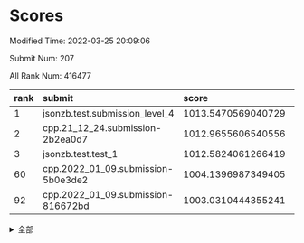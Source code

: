 # Scores

Modified Time: 2022-03-25 20:09:06

Submit Num: 207

All Rank Num: 416477

| rank |               submit               |       score        |       sigma        | pk_num |
| :--- | :--------------------------------- | :----------------- | :----------------- | :----- |
| 1    | jsonzb.test.submission_level_4     | 1013.5470569040729 | 0.7898054617469928 | 8045   |
| 2    | cpp.21_12_24.submission-2b2ea0d7   | 1012.9655606540556 | 0.8136768467947167 | 8049   |
| 3    | jsonzb.test.test_1                 | 1012.5824061266419 | 0.7977388542244117 | 8049   |
| 60   | cpp.2022_01_09.submission-5b0e3de2 | 1004.1396987349405 | 0.7017347407721354 | 8050   |
| 92   | cpp.2022_01_09.submission-816672bd | 1003.0310444355241 | 0.7146432495762538 | 8052   |


<details>
<summary>全部</summary>

| rank |                 submit                 |       score        |       sigma        | pk_num |
| :--- | :------------------------------------- | :----------------- | :----------------- | :----- |
| 1    | jsonzb.test.submission_level_4         | 1013.5470569040729 | 0.7898054617469928 | 8045   |
| 2    | cpp.21_12_24.submission-2b2ea0d7       | 1012.9655606540556 | 0.8136768467947167 | 8049   |
| 3    | jsonzb.test.test_1                     | 1012.5824061266419 | 0.7977388542244117 | 8049   |
| 4    | gobigger.level_3.submission_level_3_28 | 1011.4403266509814 | 0.8128379124794054 | 8052   |
| 5    | gobigger.level_3.submission_level_3_22 | 1011.3276313555148 | 0.7844554905712795 | 8048   |
| 6    | gobigger.level_3.submission_level_3_1  | 1011.2671797663486 | 0.7821923248350251 | 8047   |
| 7    | gobigger.level_3.submission_level_3_3  | 1011.1957070742126 | 0.7848678154521818 | 8047   |
| 8    | gobigger.level_3.submission_level_3_44 | 1011.1693662775209 | 0.7541434611545389 | 8046   |
| 9    | gobigger.level_3.submission_level_3_30 | 1011.1286300426281 | 0.7925200399382689 | 8048   |
| 10   | gobigger.level_3.submission_level_3_27 | 1010.9351723862334 | 0.7520008638521906 | 8049   |
| 11   | gobigger.level_3.submission_level_3_25 | 1010.8533476274039 | 0.7784510200473512 | 8048   |
| 12   | gobigger.level_3.submission_level_3_35 | 1010.834434457573  | 0.7703056604263342 | 8048   |
| 13   | gobigger.level_3.submission_level_3_42 | 1010.7223784641195 | 0.7641003680230588 | 8050   |
| 14   | gobigger.level_3.submission_level_3_40 | 1010.7198242472916 | 0.7556151546588629 | 8048   |
| 15   | gobigger.level_3.submission_level_3_11 | 1010.6414290388797 | 0.7590449764718246 | 8048   |
| 16   | gobigger.level_3.submission_level_3_26 | 1010.5882677365333 | 0.7769231223757609 | 8045   |
| 17   | gobigger.level_3.submission_level_3_14 | 1010.4728073668583 | 0.7513570437245696 | 8047   |
| 18   | gobigger.level_3.submission_level_3_41 | 1010.395220797439  | 0.7798604062669303 | 8047   |
| 19   | gobigger.level_3.submission_level_3_32 | 1010.336501653298  | 0.7957356548791096 | 8051   |
| 20   | gobigger.level_3.submission_level_3_13 | 1010.2873809918395 | 0.756727616061388  | 8047   |
| 21   | gobigger.level_3.submission_level_3_37 | 1010.2165913880327 | 0.7627008393133176 | 8050   |
| 22   | gobigger.level_3.submission_level_3_23 | 1010.1997788753462 | 0.7687238575496357 | 8047   |
| 23   | gobigger.level_3.submission_level_3_6  | 1010.1771477835778 | 0.7728158300452724 | 8043   |
| 24   | gobigger.level_3.submission_level_3_49 | 1010.1612811487389 | 0.7647429409858159 | 8048   |
| 25   | gobigger.level_3.submission_level_3_2  | 1010.1100792605607 | 0.7491628987209271 | 8048   |
| 26   | gobigger.level_3.submission_level_3_24 | 1010.0945404498883 | 0.7361459571333803 | 8050   |
| 27   | gobigger.level_3.submission_level_3_43 | 1010.0283846369779 | 0.7848391068432075 | 8042   |
| 28   | gobigger.level_3.submission_level_3_8  | 1010.0229918074205 | 0.751743315842353  | 8050   |
| 29   | gobigger.level_3.submission_level_3_16 | 1010.0027313428943 | 0.762112364675893  | 8049   |
| 30   | gobigger.level_3.submission_level_3_9  | 1009.9758377242651 | 0.7461535207545348 | 8049   |
| 31   | gobigger.level_3.submission_level_3_45 | 1009.9602467202899 | 0.7580906126688144 | 8047   |
| 32   | gobigger.level_3.submission_level_3_19 | 1009.9394181588667 | 0.7565682474051849 | 8053   |
| 33   | gobigger.level_3.submission_level_3_33 | 1009.9084553683887 | 0.7752366736794389 | 8047   |
| 34   | gobigger.level_3.submission_level_3_15 | 1009.7706028746238 | 0.7518760511065034 | 8048   |
| 35   | gobigger.level_3.submission_level_3_10 | 1009.7384809906438 | 0.7453465066396113 | 8050   |
| 36   | gobigger.level_3.submission_level_3_29 | 1009.6049331418207 | 0.7674363217218995 | 8047   |
| 37   | gobigger.level_3.submission_level_3_7  | 1009.5931826391491 | 0.7677198812267342 | 8046   |
| 38   | gobigger.level_3.submission_level_3_17 | 1009.5582080693489 | 0.7585651306813049 | 8041   |
| 39   | gobigger.level_3.submission_level_3_21 | 1009.5450402290504 | 0.7675396263770252 | 8046   |
| 40   | gobigger.level_3.submission_level_3_34 | 1009.5002392115172 | 0.7411989421623902 | 8052   |
| 41   | gobigger.level_3.submission_level_3_47 | 1009.414661392041  | 0.7652012620554327 | 8046   |
| 42   | gobigger.level_3.submission_level_3_46 | 1009.3995418931634 | 0.7751081226480625 | 8052   |
| 43   | gobigger.level_3.submission_level_3_5  | 1009.2203144051844 | 0.7381544642061953 | 8052   |
| 44   | gobigger.level_3.submission_level_3_12 | 1009.158677821416  | 0.7705053139234633 | 8047   |
| 45   | gobigger.level_3.submission_level_3_4  | 1009.1129802881843 | 0.7336639153781973 | 8047   |
| 46   | gobigger.level_3.submission_level_3_48 | 1009.093446642005  | 0.7442998617955103 | 8051   |
| 47   | gobigger.level_3.submission_level_3_39 | 1009.0601898830889 | 0.746619140172091  | 8049   |
| 48   | gobigger.level_3.submission_level_3_20 | 1008.9863074756113 | 0.749070582689855  | 8051   |
| 49   | gobigger.level_3.submission_level_3_31 | 1008.9179442135161 | 0.7419803589228097 | 8047   |
| 50   | gobigger.level_3.submission_level_3_0  | 1008.8393577068279 | 0.759004316312455  | 8049   |
| 51   | gobigger.level_3.submission_level_3_18 | 1008.4767774467022 | 0.7571705671983842 | 8051   |
| 52   | gobigger.level_3.submission_level_3_38 | 1008.3338514893754 | 0.7346428084989242 | 8052   |
| 53   | gobigger.level_3.submission_level_3_36 | 1007.9679551923532 | 0.7344027813362732 | 8042   |
| 54   | gobigger.level_1.submission_level_1_34 | 1004.67523719786   | 0.7219792823971146 | 8051   |
| 55   | gobigger.level_1.submission_level_1_22 | 1004.622444780217  | 0.7106781281051879 | 8049   |
| 56   | gobigger.level_1.submission_level_1_36 | 1004.400018077617  | 0.7148598273108022 | 8051   |
| 57   | gobigger.level_1.submission_level_1_6  | 1004.2209280708033 | 0.7124884554079826 | 8040   |
| 58   | gobigger.level_1.submission_level_1_3  | 1004.2065872204689 | 0.715867275733588  | 8049   |
| 59   | gobigger.level_1.submission_level_1_11 | 1004.1944304445557 | 0.7369305987851924 | 8045   |
| 60   | cpp.2022_01_09.submission-5b0e3de2     | 1004.1396987349405 | 0.7017347407721354 | 8050   |
| 61   | gobigger.level_1.submission_level_1_33 | 1004.0516407922387 | 0.7115523174301971 | 8048   |
| 62   | gobigger.level_1.submission_level_1_15 | 1004.0389607641174 | 0.7267803762266463 | 8050   |
| 63   | gobigger.level_1.submission_level_1_28 | 1004.0274424059321 | 0.7166422023184917 | 8044   |
| 64   | gobigger.level_1.submission_level_1_24 | 1003.8318976540337 | 0.7147517455719274 | 8051   |
| 65   | gobigger.level_1.submission_level_1_16 | 1003.7929034895935 | 0.7090994399460753 | 8048   |
| 66   | gobigger.level_1.submission_level_1_13 | 1003.787021985956  | 0.7078952822546257 | 8050   |
| 67   | gobigger.level_1.submission_level_1_19 | 1003.7739337100056 | 0.7079282854753752 | 8049   |
| 68   | gobigger.level_1.submission_level_1_4  | 1003.7438216391188 | 0.715357360956789  | 8051   |
| 69   | gobigger.level_1.submission_level_1_48 | 1003.7418169062254 | 0.7257563585287634 | 8045   |
| 70   | gobigger.level_1.submission_level_1_30 | 1003.6907570877951 | 0.7330734959457005 | 8048   |
| 71   | gobigger.level_1.submission_level_1_27 | 1003.6636396644585 | 0.7158554284835325 | 8047   |
| 72   | gobigger.level_1.submission_level_1_47 | 1003.6225421815317 | 0.7153209596859447 | 8050   |
| 73   | gobigger.level_1.submission_level_1_42 | 1003.5853617997076 | 0.7353206198381773 | 8051   |
| 74   | gobigger.level_1.submission_level_1_49 | 1003.5487405622495 | 0.7316138387589406 | 8046   |
| 75   | gobigger.level_1.submission_level_1_12 | 1003.5450829432649 | 0.7220184619886527 | 8053   |
| 76   | gobigger.level_1.submission_level_1_20 | 1003.533048394077  | 0.7276999850539607 | 8051   |
| 77   | gobigger.level_1.submission_level_1_17 | 1003.4975052668058 | 0.706628474631261  | 8044   |
| 78   | gobigger.level_1.submission_level_1_46 | 1003.4776511496593 | 0.7188842721082376 | 8049   |
| 79   | gobigger.level_1.submission_level_1_26 | 1003.4764992451853 | 0.7162160137046374 | 8048   |
| 80   | gobigger.level_1.submission_level_1_41 | 1003.4333293963891 | 0.7146897141963738 | 8043   |
| 81   | gobigger.level_1.submission_level_1_2  | 1003.4300459116103 | 0.7195835176363558 | 8044   |
| 82   | gobigger.level_1.submission_level_1_29 | 1003.4054654843875 | 0.7093573393545461 | 8047   |
| 83   | gobigger.level_1.submission_level_1_35 | 1003.3496765977302 | 0.7177966297722851 | 8049   |
| 84   | gobigger.level_1.submission_level_1_21 | 1003.3441096076731 | 0.7124014311460165 | 8047   |
| 85   | gobigger.level_1.submission_level_1_45 | 1003.335500382185  | 0.7184636536356142 | 8054   |
| 86   | gobigger.level_1.submission_level_1_38 | 1003.3211079308604 | 0.7035416159211195 | 8041   |
| 87   | gobigger.level_1.submission_level_1_23 | 1003.2297651616881 | 0.7112035198296452 | 8051   |
| 88   | gobigger.level_1.submission_level_1_5  | 1003.2282470704546 | 0.7104229994701637 | 8049   |
| 89   | gobigger.level_1.submission_level_1_40 | 1003.1989385017114 | 0.71609507938052   | 8047   |
| 90   | gobigger.level_1.submission_level_1_10 | 1003.1664804307536 | 0.7171184475728973 | 8047   |
| 91   | gobigger.level_1.submission_level_1_0  | 1003.0889649875152 | 0.7108306117444678 | 8054   |
| 92   | cpp.2022_01_09.submission-816672bd     | 1003.0310444355241 | 0.7146432495762538 | 8052   |
| 93   | gobigger.level_1.submission_level_1_18 | 1002.97671346219   | 0.7090547251342819 | 8046   |
| 94   | gobigger.level_1.submission_level_1_32 | 1002.7468047022643 | 0.7095357283359118 | 8048   |
| 95   | gobigger.level_1.submission_level_1_37 | 1002.7316810955908 | 0.7159064836867737 | 8043   |
| 96   | gobigger.level_1.submission_level_1_31 | 1002.7223357637113 | 0.7141296290984182 | 8043   |
| 97   | gobigger.level_1.submission_level_1_43 | 1002.712212680816  | 0.7101250942375803 | 8051   |
| 98   | gobigger.level_1.submission_level_1_25 | 1002.5576626491506 | 0.7135097782425168 | 8043   |
| 99   | gobigger.level_1.submission_level_1_1  | 1002.529736717995  | 0.7245024752311585 | 8050   |
| 100  | gobigger.level_1.submission_level_1_7  | 1002.4831880192078 | 0.7094170369462608 | 8048   |
| 101  | gobigger.level_1.submission_level_1_14 | 1002.4752434129981 | 0.7135318762311823 | 8051   |
| 102  | gobigger.level_1.submission_level_1_9  | 1002.3262050482111 | 0.7061636829132661 | 8047   |
| 103  | gobigger.level_1.submission_level_1_44 | 1002.2370371661646 | 0.7166862489482755 | 8046   |
| 104  | gobigger.level_1.submission_level_1_39 | 1002.163394323713  | 0.7155476854483602 | 8051   |
| 105  | gobigger.level_1.submission_level_1_8  | 1002.0206901186356 | 0.7022267416796798 | 8049   |
| 106  | gobigger.random.submission_random_18   | 997.530317496311   | 0.7139364966072751 | 8052   |
| 107  | gobigger.random.submission_random_27   | 997.3039662013917  | 0.7061642690159292 | 8051   |
| 108  | gobigger.random.submission_random_2    | 997.2447911109257  | 0.6963415592802258 | 8049   |
| 109  | gobigger.random.submission_random_24   | 997.0083265954769  | 0.7156301150135018 | 8049   |
| 110  | gobigger.random.submission_random_3    | 996.8862848910173  | 0.7057009531514209 | 8051   |
| 111  | gobigger.random.submission_random_14   | 996.7942339322256  | 0.7057296066137976 | 8047   |
| 112  | gobigger.random.submission_random_46   | 996.7790076614433  | 0.7093114822162307 | 8041   |
| 113  | gobigger.random.submission_random_41   | 996.752544706326   | 0.7113838513477941 | 8049   |
| 114  | gobigger.random.submission_random_9    | 996.725574791401   | 0.7086360110508451 | 8046   |
| 115  | gobigger.random.submission_random_12   | 996.6811746362914  | 0.7170464682787281 | 8045   |
| 116  | gobigger.random.submission_random_47   | 996.6285430392426  | 0.7019671314524267 | 8045   |
| 117  | gobigger.random.submission_random_22   | 996.5466713065831  | 0.700911508278997  | 8041   |
| 118  | gobigger.random.submission_random_28   | 996.5153724078626  | 0.7174904068664496 | 8042   |
| 119  | gobigger.random.submission_random_17   | 996.4501717985424  | 0.723657482956098  | 8049   |
| 120  | gobigger.random.submission_random_35   | 996.3818455538059  | 0.7030833585418725 | 8045   |
| 121  | gobigger.random.submission_random_20   | 996.3712173852886  | 0.7083440816117123 | 8049   |
| 122  | gobigger.random.submission_random_29   | 996.3196021748719  | 0.7095297114158337 | 8052   |
| 123  | gobigger.random.submission_random_15   | 996.184128341493   | 0.706229605834086  | 8049   |
| 124  | gobigger.random.submission_random_4    | 996.1492112387931  | 0.7227285608402002 | 8048   |
| 125  | gobigger.random.submission_random_11   | 996.1328197464231  | 0.7253000853397952 | 8048   |
| 126  | gobigger.random.submission_random_5    | 996.1183381391644  | 0.7104053712744263 | 8051   |
| 127  | gobigger.random.submission_random_31   | 996.1031560535698  | 0.6981868253582734 | 8045   |
| 128  | gobigger.random.submission_random_1    | 996.0798190907532  | 0.7097329809105947 | 8053   |
| 129  | gobigger.random.submission_random_39   | 996.036343197557   | 0.7072091193594142 | 8046   |
| 130  | gobigger.random.submission_random_48   | 995.9860808279301  | 0.7081172435497604 | 8050   |
| 131  | gobigger.random.submission_random_30   | 995.9819594774993  | 0.7287456696914798 | 8040   |
| 132  | gobigger.random.submission_random_42   | 995.9625224054378  | 0.7093013382800217 | 8049   |
| 133  | gobigger.random.submission_random_45   | 995.9215501383657  | 0.7050456160021974 | 8046   |
| 134  | gobigger.random.submission_random_26   | 995.8088431968237  | 0.7102278699968959 | 8049   |
| 135  | gobigger.random.submission_random_25   | 995.8046466547743  | 0.7165487556963034 | 8051   |
| 136  | gobigger.random.submission_random_7    | 995.7592894797717  | 0.7134733676786549 | 8050   |
| 137  | gobigger.random.submission_random_33   | 995.7515399846624  | 0.7101889707654182 | 8044   |
| 138  | gobigger.random.submission_random_8    | 995.6790902705259  | 0.7085174509841745 | 8047   |
| 139  | gobigger.random.submission_random_43   | 995.6745921120843  | 0.7209828222873506 | 8043   |
| 140  | gobigger.random.submission_random_38   | 995.6635109855445  | 0.712305181404398  | 8046   |
| 141  | gobigger.random.submission_random_10   | 995.6467624040446  | 0.7231938901761743 | 8046   |
| 142  | gobigger.random.submission_random_44   | 995.6256027679241  | 0.7167227630434612 | 8047   |
| 143  | gobigger.random.submission_random_36   | 995.5778661264294  | 0.7069970532279781 | 8053   |
| 144  | gobigger.random.submission_random_40   | 995.5322483619509  | 0.7079110255510386 | 8048   |
| 145  | gobigger.random.submission_random_21   | 995.5105121887952  | 0.7166108595378903 | 8046   |
| 146  | gobigger.random.submission_random_37   | 995.4701773088054  | 0.7113253563964322 | 8048   |
| 147  | gobigger.random.submission_random_16   | 995.3932575857499  | 0.7072705424947534 | 8048   |
| 148  | gobigger.random.submission_random_6    | 995.3594369089905  | 0.7289379967704904 | 8047   |
| 149  | gobigger.random.submission_random_49   | 995.3430909654783  | 0.7015708256446529 | 8049   |
| 150  | gobigger.random.submission_random_13   | 995.2839365850814  | 0.7274684221168721 | 8045   |
| 151  | gobigger.level_2.submission_level_2_21 | 994.8199222576621  | 0.7256588899516652 | 8044   |
| 152  | gobigger.random.submission_random_19   | 994.7993805827593  | 0.7191876811169441 | 8050   |
| 153  | gobigger.random.submission_random_32   | 994.7116936611333  | 0.7079490828662034 | 8048   |
| 154  | gobigger.random.submission_random_0    | 994.5281212302855  | 0.7206954137486338 | 8046   |
| 155  | gobigger.random.submission_random_23   | 994.4142086319766  | 0.7255870334151096 | 8049   |
| 156  | gobigger.level_2.submission_level_2_32 | 994.2571463359682  | 0.7301152202716592 | 8049   |
| 157  | gobigger.level_2.submission_level_2_0  | 994.1361363333785  | 0.7297005042165986 | 8050   |
| 158  | gobigger.level_2.submission_level_2_38 | 993.8742538624408  | 0.7371194261864265 | 8046   |
| 159  | gobigger.level_2.submission_level_2_26 | 993.7351729356     | 0.7190924406174586 | 8046   |
| 160  | gobigger.random.submission_random_34   | 993.611747117746   | 0.7244672981214169 | 8050   |
| 161  | gobigger.level_2.submission_level_2_2  | 993.5295535673974  | 0.7538712324570885 | 8047   |
| 162  | gobigger.level_2.submission_level_2_48 | 993.182867412651   | 0.7513972302517204 | 8043   |
| 163  | gobigger.level_2.submission_level_2_36 | 993.1814077985829  | 0.7414565935374174 | 8049   |
| 164  | gobigger.level_2.submission_level_2_45 | 993.1805960908993  | 0.7454150847862087 | 8041   |
| 165  | gobigger.level_2.submission_level_2_42 | 993.1037768537902  | 0.7347690405789713 | 8048   |
| 166  | gobigger.level_2.submission_level_2_20 | 993.0187504984357  | 0.7448371838758676 | 8051   |
| 167  | gobigger.level_2.submission_level_2_11 | 992.971062721185   | 0.732884456953281  | 8051   |
| 168  | gobigger.level_2.submission_level_2_15 | 992.8884590012635  | 0.7302088747334746 | 8047   |
| 169  | gobigger.level_2.submission_level_2_28 | 992.7125583885036  | 0.7500655752691314 | 8051   |
| 170  | gobigger.level_2.submission_level_2_46 | 992.6848110136182  | 0.7360812674147765 | 8049   |
| 171  | gobigger.level_2.submission_level_2_39 | 992.6116447737161  | 0.7512467574531277 | 8051   |
| 172  | gobigger.level_2.submission_level_2_4  | 992.6092703309033  | 0.7498731882131706 | 8047   |
| 173  | gobigger.level_2.submission_level_2_3  | 992.6055912829564  | 0.7491927065055423 | 8044   |
| 174  | gobigger.level_2.submission_level_2_37 | 992.5759028771907  | 0.7349385396420379 | 8048   |
| 175  | gobigger.level_2.submission_level_2_49 | 992.4950125577194  | 0.7328687078565204 | 8053   |
| 176  | gobigger.level_2.submission_level_2_8  | 992.4454303172104  | 0.7479754327698456 | 8051   |
| 177  | gobigger.level_2.submission_level_2_31 | 992.3789308804612  | 0.7548613931241993 | 8050   |
| 178  | gobigger.level_2.submission_level_2_40 | 992.3189115530723  | 0.7396422988032694 | 8050   |
| 179  | gobigger.level_2.submission_level_2_47 | 992.09466370434    | 0.7528674778839951 | 8046   |
| 180  | gobigger.level_2.submission_level_2_24 | 992.0919091994103  | 0.7532377900316016 | 8048   |
| 181  | gobigger.level_2.submission_level_2_12 | 992.0324548748658  | 0.7511191723597975 | 8050   |
| 182  | gobigger.level_2.submission_level_2_1  | 991.8707679439273  | 0.7429252009413367 | 8049   |
| 183  | gobigger.level_2.submission_level_2_33 | 991.8238025773115  | 0.754113407974066  | 8046   |
| 184  | gobigger.level_2.submission_level_2_23 | 991.7673244383988  | 0.7568706876242544 | 8050   |
| 185  | gobigger.level_2.submission_level_2_43 | 991.741609844346   | 0.733962976703222  | 8045   |
| 186  | gobigger.level_2.submission_level_2_14 | 991.7225328994841  | 0.7458656279535112 | 8048   |
| 187  | gobigger.level_2.submission_level_2_16 | 991.6262595323951  | 0.7368354835941832 | 8047   |
| 188  | gobigger.level_2.submission_level_2_10 | 991.6072288418743  | 0.7529668585087048 | 8046   |
| 189  | gobigger.level_2.submission_level_2_18 | 991.5970512676332  | 0.7491280121668695 | 8049   |
| 190  | gobigger.level_2.submission_level_2_25 | 991.595541292625   | 0.7471319175553163 | 8047   |
| 191  | gobigger.level_2.submission_level_2_22 | 991.5424723774763  | 0.7476405232324366 | 8047   |
| 192  | gobigger.level_2.submission_level_2_19 | 991.5214429865006  | 0.7400298340523096 | 8049   |
| 193  | gobigger.level_2.submission_level_2_6  | 991.4572798128091  | 0.7672235143910924 | 8048   |
| 194  | gobigger.level_2.submission_level_2_13 | 991.3886322675282  | 0.7530623639373335 | 8046   |
| 195  | gobigger.level_2.submission_level_2_44 | 991.1248342230671  | 0.7712691441436749 | 8046   |
| 196  | gobigger.level_2.submission_level_2_41 | 991.1036078441764  | 0.7770120320673933 | 8045   |
| 197  | gobigger.level_2.submission_level_2_7  | 991.0060193207755  | 0.7465740573298841 | 8045   |
| 198  | gobigger.level_2.submission_level_2_5  | 991.0019625024536  | 0.7379431559425117 | 8047   |
| 199  | gobigger.level_2.submission_level_2_29 | 990.9424885579676  | 0.7647818172196792 | 8049   |
| 200  | gobigger.level_2.submission_level_2_34 | 990.9408878360297  | 0.7560360238315325 | 8049   |
| 201  | gobigger.level_2.submission_level_2_27 | 990.79115486457    | 0.7480846395051933 | 8047   |
| 202  | gobigger.level_2.submission_level_2_17 | 990.6353554375274  | 0.7762347518700925 | 8050   |
| 203  | gobigger.level_2.submission_level_2_9  | 990.2766309603549  | 0.7628962208997151 | 8047   |
| 204  | gobigger.level_2.submission_level_2_30 | 989.9778535160574  | 0.7707558534001995 | 8050   |
| 205  | gobigger.level_2.submission_level_2_35 | 989.7112654256949  | 0.781426389411009  | 8052   |
| 206  | gobigger.none.submission_none_0        | 978.4314622561367  | 1.239334599862863  | 8049   |
| 207  | gobigger.none.submission_none_1        | 975.6836859044803  | 1.4725920985527825 | 8043   |

</details>